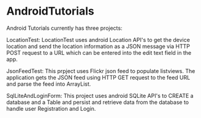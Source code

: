 AndroidTutorials
================
Android Tutorials currently has three projects:


LocationTest: LocationTest uses android Location API's to get the device location and send the location information as
 a JSON message via HTTP POST request to a URL which can be entered into the edit text field in the app.
 

JsonFeedTest: This prpject uses Flickr json feed to populate listviews. The application gets the JSON feed using HTTP GET
 request to the feed URL and parse the feed into ArrayList.
 
SqlLiteAndLoginForm: This project uses android SQLite API's to CREATE a database and a Table and persist and retrieve data
from the database to handle user Registration and Login.
